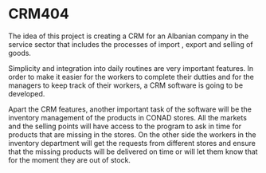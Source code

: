 # CRM404
The idea of this project is creating a CRM for an Albanian company in the service sector that includes the processes of import , export and selling of goods. 

Simplicity and integration into daily routines are very important features. In order to make it easier for the workers to complete their dutties and for the managers to keep track of their workers, a CRM software is going to be developed.

Apart the CRM features, another important task of the software will be the inventory management of the products in CONAD stores. All the markets and the selling points will have access to the program to ask in time for products that are missing in the stores. On the other side the workers in the inventory department will get the requests from different stores and ensure that the missing products will be delivered on time or will let them know that for the moment they are out of stock.  
